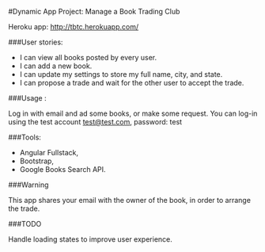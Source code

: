 #Dynamic App Project: Manage a Book Trading Club

Heroku app: http://tbtc.herokuapp.com/

###User stories:

* I can view all books posted by every user.
* I can add a new book.
* I can update my settings to store my full name, city, and state.
* I can propose a trade and wait for the other user to accept the trade.

###Usage :

Log in with email and ad some books, or make some request.
You can log-in using the test account test@test.com, password: test

###Tools:

* Angular Fullstack,
* Bootstrap,
* Google Books Search API.

###Warning

This app shares your email with the owner of the book, in order to arrange the trade.

###TODO

Handle loading states to improve user experience.
